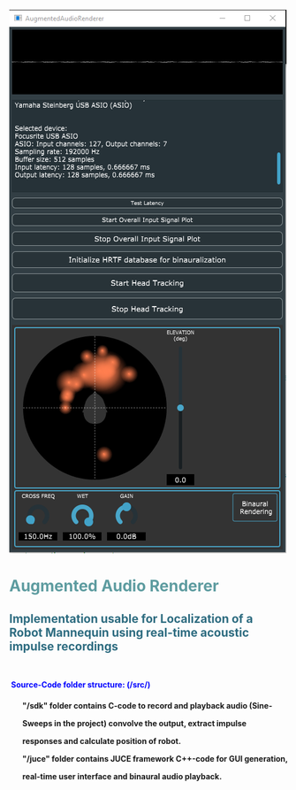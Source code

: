 <!-- #######  Augmented Audio Renderer #########-->
![image_setup](images/closetocorner.png?raw=true)
<h1 style="color: #5e9ca0;">Augmented Audio Renderer</h1>
<h2 style="color: #2e6c80;">Implementation usable for Localization of a Robot Mannequin using real-time acoustic impulse recordings</h2>
<p>&nbsp;</p>
<p><span style="color: #0000ff;"><strong>&nbsp;Source-Code folder structure: (/src/)</strong></span></p>
<ol style="list-style: none; font-size: 14px; line-height: 32px; font-weight: bold;">
<li style="clear: both;">"/sdk" folder contains C-code to record and playback audio (Sine-Sweeps in the project) convolve the output, extract impulse responses and calculate position of robot.<br /></li>
<li style="clear: both;">"/juce" folder contains JUCE framework C++-code for GUI generation, real-time user interface and binaural audio playback. <br /></li>
